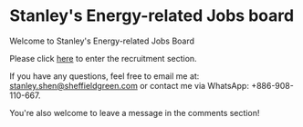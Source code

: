 # Stanley's Energy-related Jobs board

Welcome to Stanley's Energy-related Jobs Board

Please click [here]() to enter the recruitment section.

If you have any questions, feel free to email me at: stanley.shen@sheffieldgreen.com
or contact me via WhatsApp: +886-908-110-667.

You're also welcome to leave a message in the comments section!
